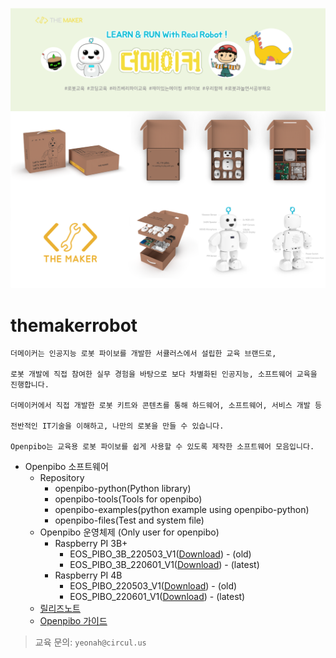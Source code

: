 ![bg](data/bg.png)

themakerrobot
=============
```
더메이커는 인공지능 로봇 파이보를 개발한 서큘러스에서 설립한 교육 브랜드로,

로봇 개발에 직접 참여한 실무 경험을 바탕으로 보다 차별화된 인공지능, 소프트웨어 교육을 진행합니다.

더메이커에서 직접 개발한 로봇 키트와 콘텐츠를 통해 하드웨어, 소프트웨어, 서비스 개발 등 

전반적인 IT기술을 이해하고, 나만의 로봇을 만들 수 있습니다. 

Openpibo는 교육용 로봇 파이보를 쉽게 사용할 수 있도록 제작한 소프트웨어 모음입니다.
```
+ Openpibo 소프트웨어
  - Repository
    + openpibo-python(Python library)
    + openpibo-tools(Tools for openpibo)
    + openpibo-examples(python example using openpibo-python)
    + openpibo-files(Test and system file)
  - Openpibo 운영체제 (Only user for openpibo)
    + Raspberry PI 3B+
      - EOS_PIBO_3B_220503_V1([Download](https://circulusworkspace-my.sharepoint.com/:u:/g/personal/leeyunjai_circul_us1/EfwkspfdeyFHluuQVyXsEfUBh2I7Jeu0Tqd0KPX6yrLCgA?e=Taq9na)) - (old)
      - EOS_PIBO_3B_220601_V1([Download](https://circulusworkspace-my.sharepoint.com/:u:/g/personal/leeyunjai_circul_us1/ETDk5rVujM9Ok3dkpp31_3cBxAIzhG67LKTXonnx4umZ7Q?e=g3a9TV)) - (latest)
    + Raspberry PI 4B
      - EOS_PIBO_220503_V1([Download](https://circulusworkspace-my.sharepoint.com/:u:/g/personal/leeyunjai_circul_us1/Ea4HnW_dqkVDpN2JF79ASUwBNya2r3ak9vs9RogQCQgGiw?e=cGHOIA)) - (old)
      - EOS_PIBO_220601_V1([Download](https://circulusworkspace-my.sharepoint.com/:u:/g/personal/leeyunjai_circul_us1/EWDUeekQ8xdPntZu4I_vmq8BDdwGAYzYX6qInvhdcmb2hw?e=s78L31)) - (latest)
  - [릴리즈노트](https://github.com/themakerrobot/themakerrobot/blob/main/ReleaseNotes/2022.md)
  - [Openpibo 가이드](https://themakerrobot.github.io/openpibo-python/build/html/index.html)
> 교육 문의: ```yeonah@circul.us```
